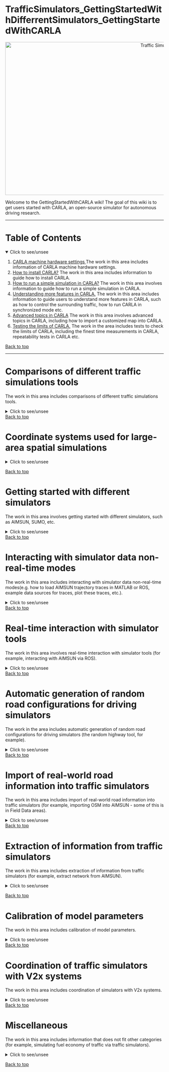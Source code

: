 # TrafficSimulators_GettingStartedWithDifferrentSimulators_GettingStartedWithCARLA


<p align="center">
<img src="https://github.com/ivsg-psu/TrafficSimulators/blob/master/Images/CARLA_day.png" alt="Traffic Simulators" width="960" height="486">
</p>
Welcome to the GettingStartedWithCARLA wiki! The goal of this wiki is to get users started with CARLA, an open-source simulator for autonomous driving research. 

***

<!-- TABLE OF CONTENTS -->
# Table of Contents
<details open>
  <summary> Click to see/unsee </summary>
  <ol>
    <li>
        <a href="#CARLA-machine-hardware-settings">CARLA machine hardware settings </a>
        The work in this area includes information of CARLA machine hardware settings.
    </li>
    <li>
        <a href="#How-to-install-CARLA">How to install CARLA?</a>
        The work in this area includes information to guide how to install CARLA. 
    </li>
    <li>
        <a href="#How-to-run-a-simple-simulation-in-CARLA">How to run a simple simulation in CARLA?</a> 
        The work in this area involves information to guide how to run a simple simulation in CARLA.
    </li>
    <li>
        <a href="#Understanding-more-features-in-CARLA">Understanding more features in CARLA.</a>
        The work in this area includes information to guide users to understand more features in CARLA, such as how to control the surrounding traffic, how to run CARLA in synchronized mode etc. 
    </li>
    <li>
        <a href="#Advanced-topics-in-CARLA">Advanced topics in CARLA</a>
        The work in this area involves advanced topics in CARLA, including how to import a customized map into CARLA. 
    </li>
    <li>
        <a href="#Testing-the-limits-of-CARLA">Testing the limits of CARLA.</a>
        The work in the area includes tests to check the limits of CARLA, including the finest time measurements in CARLA, repeatability tests in CARLA etc. 
    </li>
    
  </ol>
</details>

<a href="#table-of-contents">Back to top</a>

***
# Comparisons of different traffic simulations tools 
The work in this area includes comparisons of different traffic simulations tools.
<details closed> 
  <summary> Click to see/unsee </summary>
</details>
<a href="#traffic-simulators">Back to top</a>

# Coordinate systems used for large-area spatial simulations

<details closed> 
  <summary> Click to see/unsee </summary>
  <ul>
    <li>
      <a href="https://github.com/ivsg-psu/TrafficSimulators/wiki/Spatial-Coordinate-System">
      Spatial Coordinate System of Simulator
      </a>
      <br>
      This wiki page presents the coordinate systems for describing a point on the surface of the earth, compare the accuracy of various calculations using these coordinate systems, and provide the rationale for choosing a specified sequence of these coordinate systems (with the associated transformations) in the simulation environment built for the NSF CPS “Forgetful Databases” project. 
    </li>
  </ul>
</details>

<a href="#traffic-simulators">Back to top</a>

# Getting started with different simulators
The work in this area involves getting started with different simulators, such as AIMSUN, SUMO, etc.
<details closed> 
  <summary> Click to see/unsee </summary>
  <ul>
    <li>
      <a href="https://github.com/ivsg-psu/TrafficSimulators_GettingStartedWithDifferrentSimulators_GettingStartedWithSUMO">
     TrafficSimulators_GettingStartedWithDifferrentSimulators_GettingStartedWithSUMO
      </a>
      <br>
     This details the work on how to get started with SUMO traffic simulator. 
    </li>
    <li>
      <a href="https://github.com/ivsg-psu/TrafficSimulators_GettingStartedWithDifferrentSimulators_GettingStartedWithCARLA-SUMOCosimulation">
     TrafficSimulators_GettingStartedWithDifferrentSimulators_GettingStartedWithCARLA-SUMOCosimulation
      </a>
      <br>
     This repo details the work to get started with CARLA-SUMO cosimulation.
    </li>

  </ul>
</details>
<a href="#traffic-simulators">Back to top</a>

# Interacting with simulator data non-real-time modes
The work in this area includes interacting with simulator data non-real-time modes(e.g. how to load AIMSUN trajectory traces in MATLAB or ROS, example data sources for traces, plot these traces, etc.).
<details closed> 
  <summary> Click to see/unsee </summary>
</details>
<a href="#traffic-simulators">Back to top</a>

# Real-time interaction with simulator tools
The work in this area involves real-time interaction with simulator tools (for example, interacting with AIMSUN via ROS). 
<details closed> 
  <summary> Click to see/unsee </summary>
</details>
<a href="#traffic-simulators">Back to top</a>

# Automatic generation of random road configurations for driving simulators
The work in the area includes automatic generation of random road configurations for driving simulators (the random highway tool, for example).
<details closed> 
  <summary> Click to see/unsee </summary>
</details>
<a href="#traffic-simulators">Back to top</a>

# Import of real-world road information into traffic simulators
The work in this area includes import of real-world road information into traffic simulators (for example, importing OSM into AIMSUN - some of this is in Field Data areas).

<details closed> 
  <summary> Click to see/unsee </summary>
  <ul>
    <li>
      <a href="https://github.com/ivsg-psu/TrafficSimulators_ImportRoadInfo_MATLAB_To_RoadXML_To_AIMSUN">
      TrafficSimulators_ImportRoadInfo_MATLAB_To_RoadXML_To_AIMSUN
      </a>
      <br>
      This is a collection of functions that converts MATLAB data into a RoadXML format for use by AIMSUN. This was originally written by Marcus Putz in Summer 2020 as his summer internship project.
    </li>
    <li>
      <a href="https://github.com/ivsg-psu/ivsg_master/wiki/TrafficSimulators_ImportRoadInfo_OSM_To_AIMSUN">
      TrafficSimulators_ImportRoadInfo_OSM_To_AIMSUN
      </a>
      <br>
      Describes manually importing real-world road information from OSM to Aimsun.
    </li>
  </ul>
</details>
<a href="#traffic-simulators">Back to top</a>


# Extraction of information from traffic simulators
The work in this area includes extraction of information from traffic simulators (for example, extract network from AIMSUN).
<details closed> 
  <summary> Click to see/unsee </summary>
  <ul>
    <li>
      <a href="https://github.com/ivsg-psu/TrafficSimulators_ExportTrafficInfo_ExtractRoadNetworkFromAimsunShapeFile/wiki">
      TrafficSimulators_ExportTrafficInfo_ExtractRoadNetworkFromAimsunShapeFile
      </a>
      <br>
      This details the code to extract road network information from shapefiles exported from AIMSUN.
    </li>
    <li>
      <a href="https://github.com/ivsg-psu/TrafficSimulators_ExportTrafficInfo_FromAIMSUNIntoDatabaseViaROS">
      TrafficSimulators_ExportTrafficInfo_FromAIMSUNIntoDatabaseViaROS
      </a>
      <br>
      Shows a process to exort traffic information from AIMSUN into a database system using ROS.
    </li>
  </ul>
</details>

<a href="#traffic-simulators">Back to top</a>



# Calibration of model parameters
The work in this area includes calibration of model parameters.

<details closed> 
  <summary> Click to see/unsee </summary>
  <ul>
    <li>
      <a href="https://github.com/ivsg-psu/TrafficSimulators/tree/master/CarFollowingModel">
      Implementation of Car Following Model
      </a>
      <br>
      This details the code to work to develop a simple car following model.
    </li>

  </ul>
</details>
<a href="#traffic-simulators">Back to top</a>


# Coordination of traffic simulators with V2x systems
The work in this area includes coordination of simulators with V2x systems.
<details closed> 
<summary> Click to see/unsee </summary>

For introduction to this topic, see:

* [The 2020 Transportation Engineering and Safety Conference Session No. 2E: Automated Driving System (ADS) Grant Proposals](https://www.youtube.com/watch?v=MnelLz4in9Q&feature=youtu.be&ab_channel=LarsonInstitutePSU)

* [The 2020 Transportation Engineering and Safety Conference Session No. 5A: Work Zone Safety](https://www.youtube.com/watch?v=shE3wVdQdu4&feature=youtu.be&ab_channel=LarsonInstitutePSU)

* [The 2020 Transportation Engineering and Safety Conference Session No. 7E: Innovations for Emergency Responders/AV](https://www.youtube.com/watch?v=gfhFmjzZ92g&feature=youtu.be&ab_channel=LarsonInstitutePSU)


The Federal Geographic Data Committee (FGDC) recently released [version 3.0 of the Work Zone Data Exchange (WZDx) Specification](https://github.com/usdot-jpo-ode/jpo-wzdx), which enables infrastructure owners and operators (IOOs) to make harmonized work zone data available for third-party use. The WZDx Specification is intended to make travel on public roads safer and more efficient through ubiquitous access to data on work zone activity.

<img src="https://github.com/ivsg-psu/TrafficSimulators/blob/master/WorkZone_v2x.png" height="400" width="800" >

HIGHLIGHTS

Established under the FGDC Transportation Subcommittee, the [Work Zone Data Working Group (WZDWG)](https://github.com/usdot-jpo-ode/jpo-wzdx/wiki) developed version 3.0 of the WZDx Specification in 2020, based on prioritized issues and new insights from the data producer and data consumer community. This past development cycle demarcated several WZDWG milestones including the launch of two additional WZDx subgroups—the Technical Assistance Subgroup and Worker Presence Subgroup—who worked in tandem with the Specification Update Subgroup to advance WZDx goals. WZDWG and subgroup members spent the past 6 months encouraging conversation on the WZDx GitHub site, identifying and prioritizing changes to the WZDx Specification for version 3.0, and holding meetings with data producers and consumers representing various constituencies across the work zone ecosystem (e.g., IOOs) to review potential changes for inclusion in version 3.0.

WZDx SPECIFICATION VERSION 3.0 CHANGES

In September 2020, the WZDWG approved and merged the proposed changes into version 3.0 of the WZDx Specification, which was released on 9/23/2020. Version 3.0 made several changes to improve usability and consistency, including standardization of lane sequencing and version formatting, additional properties to support detour information and other road events for implementing agencies, and relationship entities to describe correlations between road events and work zone phases (i.e., non-WZDx entities on the road).

FOR MORE INFORMATION
Version 3.0 of the WZDx Specification and a link to release notes detailing all the changes made to the specification in greater depth can be found on the WZDx version 3.0 release page.  For additional information about the WZDx Specification, refer to the working group's GitHub Wiki page and the WZDx website. If you are interested in joining the WZDWG and/or contributing to the specification development conversation, please email avdx@dot.gov. 


</details>
<a href="#traffic-simulators">Back to top</a>

# Miscellaneous 
The work in this area includes information that does not fit other categories (for example, simulating fuel economy of traffic via traffic simulators).
<details closed> 
  <summary> Click to see/unsee </summary>
  <ul>
    <li>
      <a href="https://github.com/ivsg-psu/EcoTrafficSimulation/wiki">
      EcoTrafficSimulation
      </a>
      <br>
     This is a summer project in 2020 to simulate the fuel economy of entire segments of traffic, via AIMSUN traces, for highway and urban situations.
    </li>

  </ul>
</details>

<a href="#traffic-simulators">Back to top</a>



